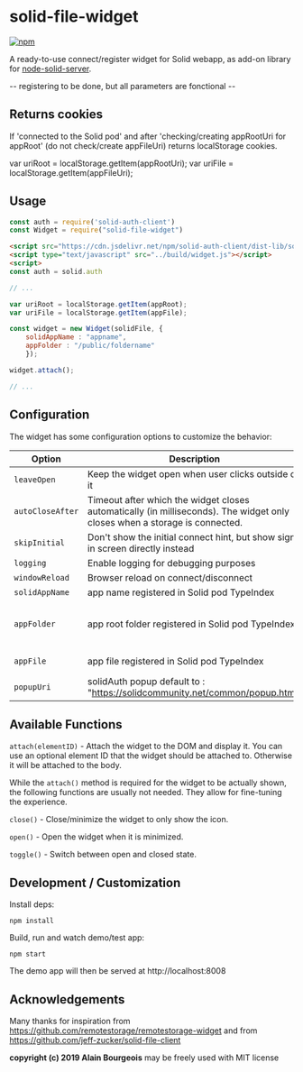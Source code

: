 # solid-file-widget

<a href="http://badge.fury.io/js/solid-file-widget">![npm](https://badge.fury.io/js/solid-file-widget.svg)</a>

A ready-to-use connect/register widget for Solid webapp, as add-on library for
[node-solid-server](https://github.com/solid/node-solid-server).

-- registering to be done, but all parameters are fonctional --

## Returns cookies

If 'connected to the Solid pod' and after 'checking/creating appRootUri for appRoot'
(do not check/create appFileUri) returns localStorage cookies.

var uriRoot = localStorage.getItem(appRootUri);
var uriFile = localStorage.getItem(appFileUri);

## Usage


```javascript
const auth = require('solid-auth-client')
const Widget = require("solid-file-widget")
```
```HTML
<script src="https://cdn.jsdelivr.net/npm/solid-auth-client/dist-lib/solid-auth-client.bundle.js"></script>
<script type="text/javascript" src="../build/widget.js"></script>
<script>
const auth = solid.auth

// ...

var uriRoot = localStorage.getItem(appRoot);
var uriFile = localStorage.getItem(appFile);

const widget = new Widget(solidFile, {
	solidAppName : "appname",
	appFolder : "/public/foldername"
	});

widget.attach();

// ...
```

## Configuration

The widget has some configuration options to customize the behavior:

| Option | Description | Type | Default |
|---|---|---|---|
| `leaveOpen` | Keep the widget open when user clicks outside of it | Boolean | false |
| `autoCloseAfter` | Timeout after which the widget closes automatically (in milliseconds). The widget only closes when a storage is connected. | Number | 1500 |
| `skipInitial` | Don't show the initial connect hint, but show sign-in screen directly instead | Boolean | false |
| `logging` | Enable logging for debugging purposes | Boolean | false |
| `windowReload` | Browser reload on connect/disconnect | Boolean | true |
| `solidAppName` | app name registered in Solid pod TypeIndex | String | "" |
| `appFolder` | app root folder registered in Solid pod TypeIndex | String | from TypeIndex or '/public' |
| `appFile` | app file registered in Solid pod TypeIndex | String | from TypeIndex |
| `popupUri` | solidAuth popup default to : "https://solidcommunity.net/common/popup.html" | string |

## Available Functions

`attach(elementID)` - Attach the widget to the DOM and display it. You can
use an optional element ID that the widget should be attached to.
Otherwise it will be attached to the body.

While the `attach()` method is required for the widget to be actually
shown, the following functions are usually not needed. They allow for
fine-tuning the experience.

`close()` - Close/minimize the widget to only show the icon.

`open()` - Open the widget when it is minimized.

`toggle()` - Switch between open and closed state.

## Development / Customization

Install deps:

    npm install

Build, run and watch demo/test app:

    npm start

The demo app will then be served at http://localhost:8008

## Acknowledgements

Many thanks for inspiration from https://github.com/remotestorage/remotestorage-widget
and from https://github.com/jeff-zucker/solid-file-client

**copyright (c) 2019 Alain Bourgeois** may be freely used with MIT license

